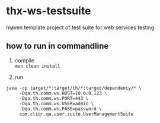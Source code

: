 
# thx-ws-testsuite
maven template project of test suite for web services testing

## how to run in commandline
1. compile  
   `mvn clean install`

2. run  
```
java -cp target/*:target/th/*:target/dependency/* \
     -Dqa.th.comm.ws.HOST=10.0.0.123 \
     -Dqa.th.comm.ws.PORT=443 \
     -Dqa.th.comm.ws.USER=admin \
     -Dqa.th.comm.ws.PASS=password \
     com.cliqr.qa.user.suite.UserManagementSuite
```
